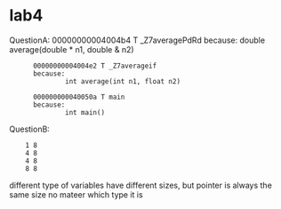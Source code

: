 # lab4
QuestionA:
          00000000004004b4 T _Z7averagePdRd
          because:
                  double average(double * n1, double & n2)
                  
          00000000004004e2 T _Z7averageif
          because:
                  int average(int n1, float n2)
                  
          000000000040050a T main
          because:
                  int main()
                  
QuestionB:

        1 8
        4 8
        4 8
        8 8
  
different type of variables have different sizes,
but pointer is always the same size no mateer which type it is

          
